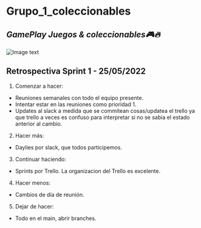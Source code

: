 # Grupo_1_coleccionables 
## _GamePlay Juegos & coleccionables🎮🔥_

![Image text](https://github.com/tfranzosi/grupo_1_coleccionables/blob/main/00-GamePlay-Isologo-fondo-blanco.jpg)

## Retrospectiva Sprint 1 - 25/05/2022

1. Comenzar a hacer:

- Reuniones semanales con todo el equipo presente.
- Intentar estar en las reuniones como prioridad 1.
- Updates al slack a medida que se commitean cosas/updatea el trello ya que trello a veces es confuso para interpretar si no se sabia el estado anterior al cambio. 

2. Hacer más:

- Daylies por slack, que todos participemos. 

3. Continuar haciendo: 

- Sprints por Trello. La organizacion del Trello es excelente.

4. Hacer menos:

- Cambios de día de reunión.

5. Dejar de hacer:

- Todo en el main, abrir branches.
